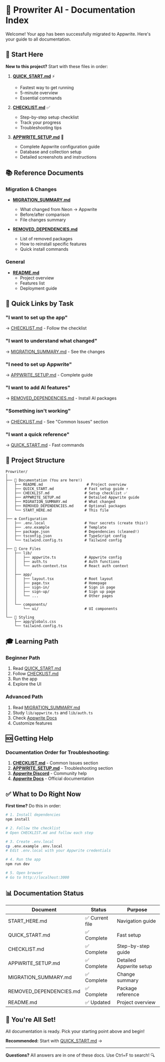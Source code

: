 # 📖 Prowriter AI - Documentation Index

Welcome! Your app has been successfully migrated to Appwrite. Here's your guide to all documentation.

## 🚀 Start Here

**New to this project?** Start with these files in order:

1. **[QUICK_START.md](./QUICK_START.md)** ⚡
   - Fastest way to get running
   - 5-minute overview
   - Essential commands

2. **[CHECKLIST.md](./CHECKLIST.md)** ✅
   - Step-by-step setup checklist
   - Track your progress
   - Troubleshooting tips

3. **[APPWRITE_SETUP.md](./APPWRITE_SETUP.md)** 🔧
   - Complete Appwrite configuration guide
   - Database and collection setup
   - Detailed screenshots and instructions

## 📚 Reference Documents

### Migration & Changes
- **[MIGRATION_SUMMARY.md](./MIGRATION_SUMMARY.md)**
  - What changed from Neon → Appwrite
  - Before/after comparison
  - File changes summary

- **[REMOVED_DEPENDENCIES.md](./REMOVED_DEPENDENCIES.md)**
  - List of removed packages
  - How to reinstall specific features
  - Quick install commands

### General
- **[README.md](./README.md)**
  - Project overview
  - Features list
  - Deployment guide

## 🎯 Quick Links by Task

### "I want to set up the app"
→ [CHECKLIST.md](./CHECKLIST.md) - Follow the checklist

### "I want to understand what changed"
→ [MIGRATION_SUMMARY.md](./MIGRATION_SUMMARY.md) - See the changes

### "I need to set up Appwrite"
→ [APPWRITE_SETUP.md](./APPWRITE_SETUP.md) - Complete guide

### "I want to add AI features"
→ [REMOVED_DEPENDENCIES.md](./REMOVED_DEPENDENCIES.md) - Install AI packages

### "Something isn't working"
→ [CHECKLIST.md](./CHECKLIST.md) - See "Common Issues" section

### "I want a quick reference"
→ [QUICK_START.md](./QUICK_START.md) - Fast commands

## 📁 Project Structure

```
Prowriter/
│
├── 📖 Documentation (You are here!)
│   ├── README.md                    # Project overview
│   ├── QUICK_START.md              # Fast setup guide ⚡
│   ├── CHECKLIST.md                # Setup checklist ✅
│   ├── APPWRITE_SETUP.md           # Detailed Appwrite guide
│   ├── MIGRATION_SUMMARY.md        # What changed
│   ├── REMOVED_DEPENDENCIES.md     # Optional packages
│   └── START_HERE.md               # This file
│
├── ⚙️ Configuration
│   ├── .env.local                  # Your secrets (create this!)
│   ├── .env.example                # Template
│   ├── package.json                # Dependencies (cleaned!)
│   ├── tsconfig.json               # TypeScript config
│   └── tailwind.config.ts          # Tailwind config
│
├── 🔧 Core Files
│   ├── lib/
│   │   ├── appwrite.ts             # Appwrite config
│   │   ├── auth.ts                 # Auth functions
│   │   └── auth-context.tsx        # React auth context
│   │
│   ├── app/
│   │   ├── layout.tsx              # Root layout
│   │   ├── page.tsx                # Homepage
│   │   ├── sign-in/                # Sign in page
│   │   ├── sign-up/                # Sign up page
│   │   └── ...                     # Other pages
│   │
│   └── components/
│       └── ui/                     # UI components
│
└── 🎨 Styling
    ├── app/globals.css
    └── tailwind.config.ts
```

## 🎓 Learning Path

### Beginner Path
1. Read [QUICK_START.md](./QUICK_START.md)
2. Follow [CHECKLIST.md](./CHECKLIST.md)
3. Run the app
4. Explore the UI

### Advanced Path
1. Read [MIGRATION_SUMMARY.md](./MIGRATION_SUMMARY.md)
2. Study `lib/appwrite.ts` and `lib/auth.ts`
3. Check [Appwrite Docs](https://appwrite.io/docs)
4. Customize features

## 🆘 Getting Help

### Documentation Order for Troubleshooting:
1. **[CHECKLIST.md](./CHECKLIST.md)** - Common Issues section
2. **[APPWRITE_SETUP.md](./APPWRITE_SETUP.md)** - Troubleshooting section
3. **[Appwrite Discord](https://appwrite.io/discord)** - Community help
4. **[Appwrite Docs](https://appwrite.io/docs)** - Official documentation

## ✅ What to Do Right Now

**First time?** Do this in order:

```bash
# 1. Install dependencies
npm install

# 2. Follow the checklist
# Open CHECKLIST.md and follow each step

# 3. Create .env.local
cp .env.example .env.local
# Edit .env.local with your Appwrite credentials

# 4. Run the app
npm run dev

# 5. Open browser
# Go to http://localhost:3000
```

## 📊 Documentation Status

| Document | Status | Purpose |
|----------|--------|---------|
| START_HERE.md | ✅ Current file | Navigation guide |
| QUICK_START.md | ✅ Complete | Fast setup |
| CHECKLIST.md | ✅ Complete | Step-by-step guide |
| APPWRITE_SETUP.md | ✅ Complete | Detailed Appwrite setup |
| MIGRATION_SUMMARY.md | ✅ Complete | Change summary |
| REMOVED_DEPENDENCIES.md | ✅ Complete | Package reference |
| README.md | ✅ Updated | Project overview |

## 🎉 You're All Set!

All documentation is ready. Pick your starting point above and begin!

**Recommended:** Start with [QUICK_START.md](./QUICK_START.md) →

---

**Questions?** All answers are in one of these docs. Use Ctrl+F to search! 🔍

